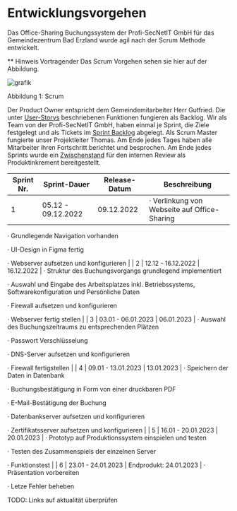 # Entwicklungsvorgehen

Das Office-Sharing Buchungssystem der Profi-SecNetIT GmbH für das Gemeindezentrum Bad Erzland wurde agil nach der Scrum Methode entwickelt.

** Hinweis Vortragender Das Scrum Vorgehen sehen sie hier auf der Abbildung.

![grafik](https://user-images.githubusercontent.com/57149152/212298004-c74b5c45-fc93-44e0-8af1-cada26e75c12.png)

Abbildung 1: Scrum

Der Product Owner entspricht dem Gemeindemitarbeiter Herr Gutfried. Die unter [User-Storys](https://gz-bad-erzland-p2.github.io/Dokumentation/feinplanung/30_user-stories/) beschriebenen Funktionen fungieren als Backlog. Wir als Team von der Profi-SecNetIT GmbH, haben einmal je Sprint, die Ziele festgelegt und als Tickets im [Sprint Backlog](https://github.com/orgs/gz-bad-erzland-p2/projects/1) abgelegt. Als Scrum Master fungierte unser Projektleiter Thomas. Am Ende jedes Tages haben alle Mitarbeiter ihren Fortschritt berichtet und besprochen. Am Ende jedes Sprints wurde ein [Zwischenstand](https://gz-bad-erzland-p2.github.io/Dokumentation/implementierung/download/) für den internen Review als Produktinkrement bereitgestellt.



| Sprint Nr. | Sprint-Dauer       | Release-Datum          | Beschreibung                                                                                                                                                                                                                                                              |
| ---------- | ------------------ | ---------------------- | ------------------------------------------------------------------------------------------------------------------------------------------------------------------------------------------------------------------------------------------------------------------------- |
| 1          | 05.12 - 09.12.2022 | 09.12.2022             | ·        Verlinkung von Webseite auf Office-Sharing 

·        Grundlegende Navigation vorhanden 

·        UI-Design in Figma fertig 

·        Webserver aufsetzen und konfigurieren                                                                                    |
| 2          | 12.12 - 16.12.2022 | 16.12.2022             | ·        Struktur des Buchungsvorgangs grundlegend implementiert 

·        Auswahl und Eingabe des Arbeitsplatzes inkl. Betriebssystems, Softwarekonfiguration und Persönliche Daten 

·        Firewall aufsetzen und konfigurieren 

·        Webserver fertig stellen |
| 3          | 03.01 - 06.01.2023 | 06.01.2023             | ·        Auswahl des Buchungszeitraums zu entsprechenden Plätzen 

·        Passwort Verschlüsselung 

·        DNS-Server aufsetzen und konfigurieren 

·        Firewall fertigstellen                                                                                  |
| 4          | 09.01 - 13.01.2023 | 13.01.2023             | ·        Speichern der Daten in Datenbank 

·        Buchungsbestätigung in Form von einer druckbaren PDF 

·        E-Mail-Bestätigung der Buchung 

·        Datenbankserver aufsetzen und konfigurieren 

·        Zertifikatsserver aufsetzen und konfigurieren       |
| 5          | 16.01 - 20.01.2023 | 20.01.2023             | ·        Prototyp auf Produktionssystem einspielen und testen 

·        Testen des Zusammenspiels der einzelnen Server 

·        Funktionstest                                                                                                                          |
| 6          | 23.01 - 24.01.2023 | Endprodukt: 24.01.2023 | ·        Präsentation vorbereiten 

·        Letze Fehler beheben      

TODO: 
Links auf aktualität überprüfen
